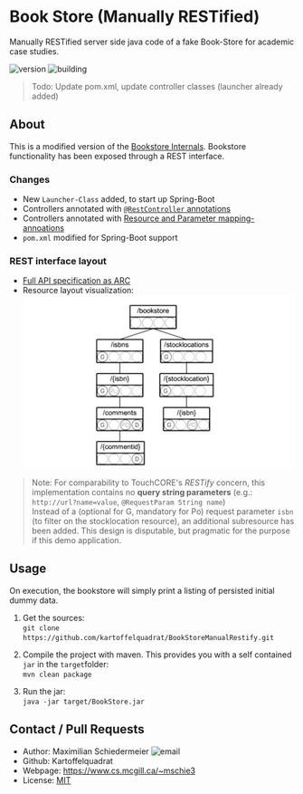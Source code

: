 # Book Store (Manually RESTified)

<link rel="stylesheet" type="text/css" media="all" href="markdown/figure.css" />

Manually RESTified server side java code of a fake Book-Store for academic case studies.

![version](https://img.shields.io/badge/version-1.0-brightgreen)
![building](https://img.shields.io/badge/build-passing-brightgreen)

 > Todo: Update pom.xml, update controller classes (launcher already added)

## About

This is a modified version of the [Bookstore Internals](...). Bookstore functionality has been exposed through a REST interface.

### Changes

 * New ```Launcher-Class``` added, to start up Spring-Boot
 * Controllers annotated with [```@RestController``` annotations](markdown/annotations.txt)
 * Controllers annotated with [Resource and Parameter mapping-annoations](markdown/annotations.txt)
 * ```pom.xml``` modified for Spring-Boot support

### REST interface layout

 * [Full API specification as ARC](bookstore.arc)
 * Resource layout visualization:  
![RTL](markdown/RTL-bookstore.png#figure)

 > Note: For comparability to TouchCORE's *RESTify* concern, this implementation contains no **query string parameters** (e.g.: ```http://url?name=value```, ```@RequestParam String name```)  
Instead of a (optional for G, mandatory for Po) request parameter ```isbn``` (to filter on the stocklocation resource), an additional subresource has been added. This design is disputable, but pragmatic for the purpose if this demo application.

## Usage

On execution, the bookstore will simply print a listing of persisted initial dummy data.

 1. Get the sources:  
```git clone https://github.com/kartoffelquadrat/BookStoreManualRestify.git```

 2. Compile the project with maven. This provides you with a self contained ```jar``` in the ```target```folder:  
```mvn clean package```
 
 3. Run the jar:  
 ```java -jar target/BookStore.jar```

## Contact / Pull Requests

 * Author: Maximilian Schiedermeier ![email](markdown/email.png)
 * Github: Kartoffelquadrat
 * Webpage: https://www.cs.mcgill.ca/~mschie3
 * License: [MIT](https://opensource.org/licenses/MIT)

